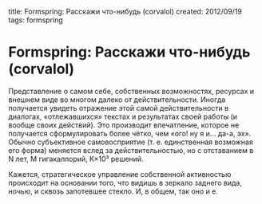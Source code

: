 title: Formspring: Расскажи что-нибудь (corvalol)
created: 2012/09/19
tags: formspring

# Formspring: Расскажи что-нибудь (corvalol)

Представление о самом себе, собственных возможностях, ресурсах и внешнем виде во многом далеко от действительности. Иногда получается увидеть отражение этой самой действительности в диалогах, «отлежавшихся» текстах и результатах своей работы (и вообще своих действий). Это производит впечатление, которое не получается сформулировать более чётко, чем «ого! ну я и... да-а, эх». Обычно субъективное самовосприятие (т. е. единственная возможная его форма) меняется вслед за действительностью, но с отставанием в N лет, M гигакаллорий, K×10³ решений.

Кажется, стратегическое управление собственной активностью происходит на основании того, что видишь в зеркало заднего вида, ночью, и сквозь запотевшее стекло. И, в общем, так оно и е.
